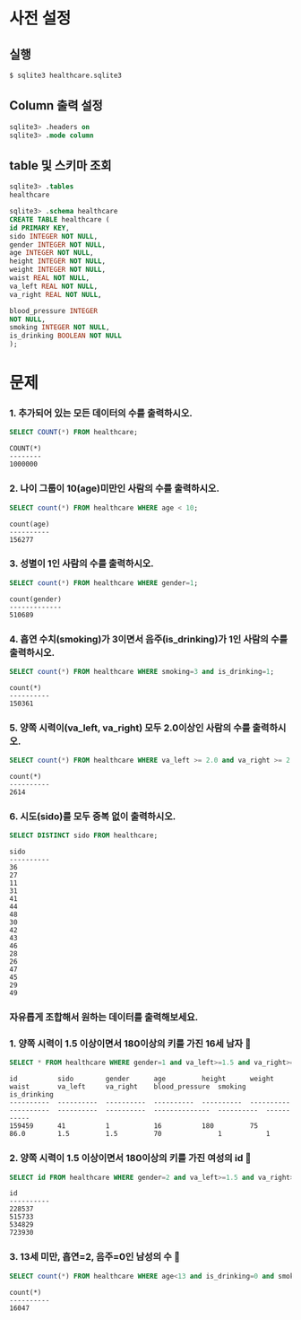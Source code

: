 # 사전 설정

## 실행

```bash
$ sqlite3 healthcare.sqlite3
```

## Column 출력 설정

```sql
sqlite3> .headers on
sqlite3> .mode column
```

## table 및 스키마 조회

```sql
sqlite3> .tables
healthcare

sqlite3> .schema healthcare
CREATE TABLE healthcare (
id PRIMARY KEY,
sido INTEGER NOT NULL,
gender INTEGER NOT NULL,
age INTEGER NOT NULL,
height INTEGER NOT NULL,
weight INTEGER NOT NULL,
waist REAL NOT NULL,
va_left REAL NOT NULL,
va_right REAL NOT NULL,

blood_pressure INTEGER
NOT NULL,
smoking INTEGER NOT NULL,
is_drinking BOOLEAN NOT NULL
);
```

# 문제

### 1. 추가되어 있는 모든 데이터의 수를 출력하시오.

```sql
SELECT COUNT(*) FROM healthcare;
```

```
COUNT(*)
--------
1000000
```

### 2. 나이 그룹이 10(age)미만인 사람의 수를 출력하시오.

```sql
SELECT count(*) FROM healthcare WHERE age < 10;
```

```
count(age)
----------
156277
```

### 3. 성별이 1인 사람의 수를 출력하시오.

```sql
SELECT count(*) FROM healthcare WHERE gender=1;
```

```
count(gender)
-------------
510689
```

### 4. 흡연 수치(smoking)가 3이면서 음주(is_drinking)가 1인 사람의 수를 출력하시오.

```sql
SELECT count(*) FROM healthcare WHERE smoking=3 and is_drinking=1;
```

```
count(*)
----------
150361
```

### 5. 양쪽 시력이(va_left, va_right) 모두 2.0이상인 사람의 수를 출력하시오.

```sql
SELECT count(*) FROM healthcare WHERE va_left >= 2.0 and va_right >= 2.0;
```

```
count(*)
----------
2614
```

### 6. 시도(sido)를 모두 중복 없이 출력하시오.

```sql
SELECT DISTINCT sido FROM healthcare;
```

```
sido
----------
36
27
11
31
41
44
48
30
42
43
46
28
26
47
45
29
49
```

### 자유롭게 조합해서 원하는 데이터를 출력해보세요.

### 1. 양쪽 시력이 1.5 이상이면서 180이상의 키를 가진 16세 남자 💭

```sql
SELECT * FROM healthcare WHERE gender=1 and va_left>=1.5 and va_right>=1.5 and height>=180 and age=16;
```

```
id          sido        gender      age         height      weight      waist       va_left     va_right    blood_pressure  smoking     is_drinking
----------  ----------  ----------  ----------  ----------  ----------  ----------  ----------  ----------  --------------  ----------  -----------
159459      41          1           16          180         75          86.0        1.5         1.5         70              1           1
```

### 2. 양쪽 시력이 1.5 이상이면서 180이상의 키를 가진 여성의 id 💭

```sql
SELECT id FROM healthcare WHERE gender=2 and va_left>=1.5 and va_right>=1.5 and height>=180;
```

```
id
----------
228537
515733
534829
723930
```

### 3. 13세 미만, 흡연=2, 음주=0인 남성의 수 💭

```sql
SELECT count(*) FROM healthcare WHERE age<13 and is_drinking=0 and smoking=2 and gender=1;
```

```
count(*)
----------
16047
```
